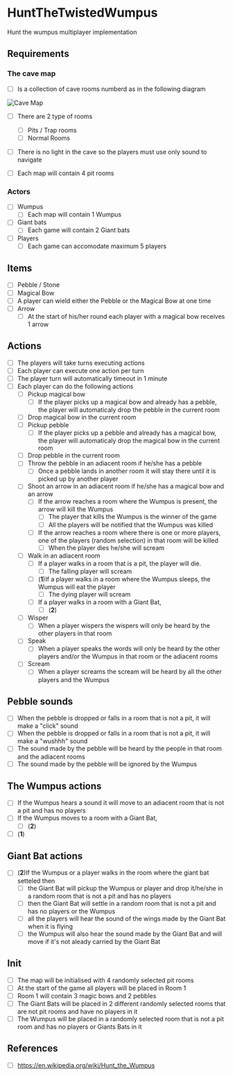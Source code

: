 # HuntTheTwistedWumpus
Hunt the wumpus multiplayer implementation

## Requirements

### The cave map
- [ ] Is a collection of cave rooms numberd as in the following diagram

![Cave Map](https://github.com/BackToTech-Study/HuntTheWumpus/blob/main/Resources/CaveMap.png)

- [ ] There are 2 type of rooms
  - [ ] Pits / Trap rooms
  - [ ] Normal Rooms
- [ ] There is no light in the cave so the players must use only sound to navigate

- [ ] Each map will contain 4 pit rooms

### Actors
- [ ] Wumpus
  - [ ] Each map will contain 1 Wumpus

- [ ] Giant bats
  - [ ] Each game will contain 2 Giant bats
  
- [ ] Players
  - [ ] Each game can accomodate maximum 5 players
  
## Items 
- [ ] Pebble / Stone  
- [ ] Magical Bow 
- [ ] A player can wield either the Pebble or the Magical Bow at one time
- [ ] Arrow
  - [ ] At the start of his/her round each player with a magical bow receives 1 arrow
  
## Actions
- [ ] The players will take turns executing actions
- [ ] Each player can execute one action per turn
- [ ] The player turn will automatically timeout in 1 minute
- [ ] Each player can do the following actions
  - [ ] Pickup magical bow
    - [ ] If the player picks up a magical bow and already has a pebble, the player will automaticaly drop the pebble in the current room  
  - [ ] Drop magical bow in the current room
  - [ ] Pickup pebble
    - [ ] If the player picks up a pebble and already has a magical bow, the player will automaticaly drop the magical bow in the current room
  - [ ] Drop pebble in the current room 
  - [ ] Throw the pebble in an adiacent room if he/she has a pebble
    - [ ] Once a pebble lands in another room it will stay there until it is picked up by another player
  - [ ] Shoot an arrow in an adiacent room if he/she has a magical bow and an arrow
    - [ ] If the arrow reaches a room where the Wumpus is present, the arrow will kill the Wumpus
      - [ ] The player that kills the Wumpus is the winner of the game
      - [ ] All the players will be notified that the Wumpus was killed   
    - [ ] If the arrow reaches a room where there is one or more players, one of the players (random selection) in that room will be killed
      - [ ] When the player dies he/she will scream 
  - [ ] Walk in an adiacent room  
    - [ ] If a player walks in a room that is a pit, the player will die.
      - [ ] The falling player will scream 
    - [ ] (**1**)If a player walks in a room where the Wumpus sleeps, the Wumpus will eat the player   
      - [ ] The dying player will scream 
    - [ ] If a player walks in a room with a Giant Bat, 
      - [ ] (**2**)
   - [ ] Wisper
      - [ ] When a player wispers the wispers will only be heard by the other players in that room
   - [ ] Speak  
      - [ ] When a player speaks the words will only be heard by the other players and/or the Wumpus in that room or the adiacent rooms
   - [ ] Scream
      - [ ] When a player screams the scream will be heard by all the other players and the Wumpus

## Pebble sounds
- [ ] When the pebble is dropped or falls in a room that is not a pit, it will make a "click" sound
- [ ] When the pebble is dropped or falls in a room that is not a pit, it will make a "wushhh" sound
- [ ] The sound made by the pebble will be heard by the people in that room and the adiacent rooms
- [ ] The sound made by the pebble will be ignored by the Wumpus

## The Wumpus actions
- [ ] If the Wumpus hears a sound it will move to an adiacent room that is not a pit and has no players
- [ ] If the Wumpus moves to a room with a Giant Bat, 
  - [ ] (**2**)
- [ ] (**1**)

## Giant Bat actions
- [ ] (**2**)If the Wumpus or a player walks in the room where the giant bat setteled then
  - [ ] the Giant Bat will pickup the Wumpus or player and drop it/he/she in a random room that is not a pit and has no players
  - [ ] then the Giant Bat will settle in a random room that is not a pit and has no players or the Wumpus
  - [ ] all the players will hear the sound of the wings made by the Giant Bat when it is flying
  - [ ] the Wumpus will also hear the sound made by the Giant Bat and will move if it's not aleady carried by the Giant Bat

## Init
- [ ] The map will be initialised with 4 randomly selected pit rooms
- [ ] At the start of the game all players will be placed in Room 1
- [ ] Room 1 will contain 3 magic bows and 2 pebbles
- [ ] The Giant Bats will be placed in 2 different randomly selected rooms that are not pit rooms and have no players in it
- [ ] The Wumpus will be placed in a randomly selected room that is not a pit room and has no players or Giants Bats in it
 
## References
- [ ] https://en.wikipedia.org/wiki/Hunt_the_Wumpus
